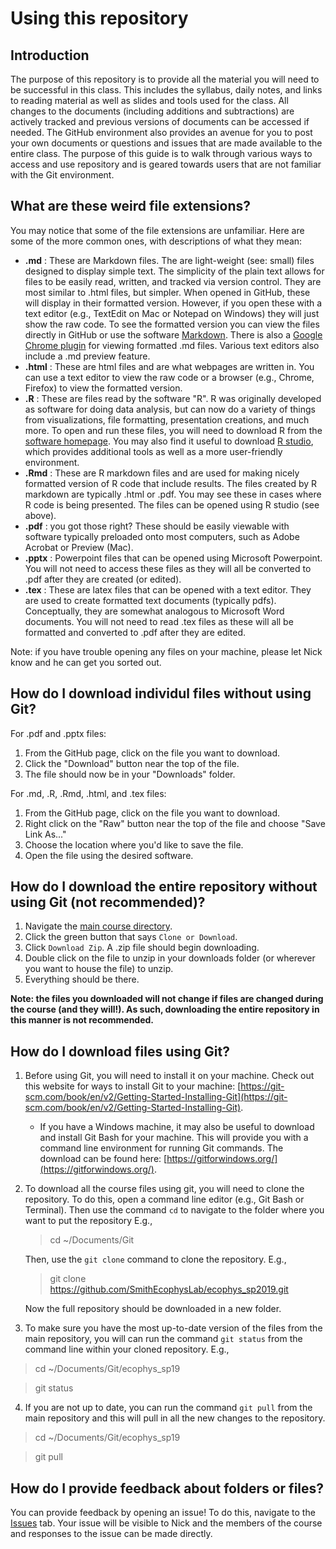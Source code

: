 # Using this repository

## Introduction
The purpose of this repository is to provide all the material you will need to be
successful in this class. This includes the syllabus, daily notes, 
and links to reading material as well as slides and tools used for the class.
All changes to the documents (including additions and subtractions) are actively tracked
and previous versions of documents can be accessed if needed.
The GitHub environment also provides an avenue for you to post your own documents or
questions and issues that are made available to the entire class.
The purpose of this guide is to walk through various ways to access and use repository
and is geared towards users that are not familiar with the Git environment.

## What are these weird file extensions?
You may notice that some of the file extensions are unfamiliar.
Here are some of the more common ones, with descriptions of what they mean:
- **.md** : These are Markdown files. The are light-weight (see: small) files
designed to display simple text. The simplicity of the plain text allows for files to
be easily read, written, and tracked via version control. They are most similar to
.html files, but simpler. When opened in GitHub, these will display in their formatted
version. However, if you open these with a text editor
(e.g., TextEdit on Mac or Notepad on Windows) they will just show the raw code. To see
the formatted version you can view the files directly in GitHub or
use the software [Markdown](https://daringfireball.net/projects/markdown/).
There is also a 
[Google Chrome plugin](https://chrome.google.com/webstore/detail/markdown-preview/jmchmkecamhbiokiopfpnfgbidieafmd?hl=en)
for viewing formatted .md files. Various text editors also include a .md preview feature.
- **.html** : These are html files and are what webpages are written in.
You can use a text editor to view the raw code or a browser (e.g., Chrome, Firefox)
to view the formatted version.
- **.R** : These are files read by the software "R". R was originally developed as
software for doing data analysis, but can now do a variety of things from visualizations,
file formatting, presentation creations, and much more. To open and run these files, you
will need to download R from the [software homepage](https://www.r-project.org/).
You may also find it useful to download [R studio](https://www.rstudio.com/), which
provides additional tools as well as a more user-friendly environment.
- **.Rmd** : These are R markdown files and are used for making nicely formatted version of
R code that include results. The files created by R markdown are typically .html or .pdf.
You may see these in cases where R code is being presented. The files can be opened
using R studio (see above).
- **.pdf** : you got those right? These should be easily viewable with
software typically preloaded onto most computers, such as Adobe Acrobat or Preview (Mac).
- **.pptx** : Powerpoint files that can be opened using Microsoft Powerpoint.
You will not need to access these files as they will all be converted to .pdf
after they are created (or edited).
- **.tex** : These are latex files that can be opened with a text editor. They are
used to create formatted text documents (typically pdfs). Conceptually, they are somewhat
analogous to Microsoft Word documents. You will not need to read .tex files as these will
all be formatted and converted to .pdf after they are edited.

Note: if you have trouble opening any files on your machine, please let Nick know and
he can get you sorted out.

## How do I download individul files without using Git?
For .pdf and .pptx files:
1. From the GitHub page, click on the file you want to download.
2. Click the "Download" button near the top of the file.
3. The file should now be in your "Downloads" folder.

For .md, .R, .Rmd, .html, and .tex files:
1. From the GitHub page, click on the file you want to download.
2. Right click on the "Raw" button near the top of the file and choose "Save Link As..."
3. Choose the location where you'd like to save the file.
4. Open the file using the desired software.

## How do I download the entire repository without using Git (not recommended)?
1. Navigate the 
[main course directory](https://github.com/SmithEcophysLab/ecophys_sp2019).
2. Click the green button that says `Clone or Download`.
3. Click `Download Zip`. A .zip file should begin downloading.
4. Double click on the file to unzip in your downloads folder (or wherever you want to 
house the file) to unzip.
5. Everything should be there.

**Note: the files you downloaded will not change if files are changed during the course
(and they will!). As such, downloading the entire repository in this manner is not 
recommended.**

## How do I download files using Git?
1. Before using Git, you will need to install it on your machine. Check out this website
for ways to install Git to your machine:
[https://git-scm.com/book/en/v2/Getting-Started-Installing-Git](https://git-scm.com/book/en/v2/Getting-Started-Installing-Git).
	- If you have a Windows machine, it may also be useful to download and install
	Git Bash for your machine. This will provide you with a command line environment
	for running Git commands. The download can be found here:
	[https://gitforwindows.org/](https://gitforwindows.org/).
2. To download all the course files using git, you will need to clone the repository.
To do this, open a command line editor (e.g., Git Bash or 
Terminal). Then use the command `cd` to navigate to the folder where you want to
put the repository E.g.,
	
	> cd ~/Documents/Git

	Then, use the `git clone` command to clone the repository. E.g.,
	
	> git clone https://github.com/SmithEcophysLab/ecophys_sp2019.git
	
	Now the full repository should be downloaded in a new folder.
	
3. To make sure you have the most up-to-date version of the files from the main repository,
you will can run the command `git status` from the command line within your cloned
repository. E.g.,

> cd ~/Documents/Git/ecophys_sp19

> git status

4. If you are not up to date, you can run the command `git pull` from the main repository
and this will pull
in all the new changes to the repository.

> cd ~/Documents/Git/ecophys_sp19

> git pull

## How do I provide feedback about folders or files?
You can provide feedback by opening an issue! To do this, navigate to the
[Issues](https://github.com/SmithEcophysLab/ecophys_sp2019/issues)
tab. Your issue will be visible to Nick and the members of the course and responses
to the issue can be made directly.


